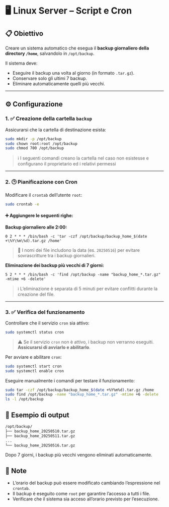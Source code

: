 # 🖥️ Linux Server – Script e Cron

## 📋 Obiettivo

Creare un sistema automatico che esegua il **backup giornaliero della directory `/home`**, salvandolo in `/opt/backup`.

Il sistema deve:

- Eseguire il backup una volta al giorno (in formato `.tar.gz`).
- Conservare solo gli ultimi 7 backup.
- Eliminare automaticamente quelli più vecchi.

---

## ⚙️ Configurazione

### 1. ✅ Creazione della cartella `backup`

Assicurarsi che la cartella di destinazione esista:

```bash
sudo mkdir -p /opt/backup
sudo chown root:root /opt/backup
sudo chmod 700 /opt/backup
```

> ℹ️ I seguenti comandi creano la cartella nel caso non esistesse e configurano il proprietario ed i relativi permessi

---

### 2. 🕒 Pianificazione con Cron

Modificare il `crontab` dell’utente `root`:

```bash
sudo crontab -e
```

#### ➕ Aggiungere le seguenti righe:

**Backup giornaliero alle 2:00:**

```cron
0 2 * * * /bin/bash -c 'tar -czf /opt/backup/backup_home_$(date +\%Y\%m\%d).tar.gz /home'
```

> 📌 I nomi dei file includono la data (es. `20250516`) per evitare sovrascritture tra i backup giornalieri.


**Eliminazione dei backup più vecchi di 7 giorni:**

```cron
5 2 * * * /bin/bash -c 'find /opt/backup -name "backup_home_*.tar.gz" -mtime +6 -delete'
```

> ℹ️ L’eliminazione è separata di 5 minuti per evitare conflitti durante la creazione del file.

---

### 3. ✅ Verifica del funzionamento

Controllare che il servizio `cron` sia attivo:

```bash
sudo systemctl status cron
```

> ⚠️ Se il servizio `cron` non è attivo, i backup non verranno eseguiti. **Assicurarsi di avviarlo e abilitarlo**.

Per avviare e abilitare `cron`:

```bash
sudo systemctl start cron
sudo systemctl enable cron
```

Eseguire manualmente i comandi per testare il funzionamento:

```bash
sudo tar -czf /opt/backup/backup_home_$(date +%Y%m%d).tar.gz /home
sudo find /opt/backup -name "backup_home_*.tar.gz" -mtime +6 -delete
ls -l /opt/backup
```

## 📂 Esempio di output

```bash
/opt/backup/
├── backup_home_20250510.tar.gz
├── backup_home_20250511.tar.gz
...
└── backup_home_20250516.tar.gz
```

Dopo 7 giorni, i backup più vecchi vengono eliminati automaticamente.

## 📌 Note

- L’orario del backup può essere modificato cambiando l’espressione nel `crontab`.
- Il backup è eseguito come `root` per garantire l’accesso a tutti i file.
- Verificare che il sistema sia acceso all’orario previsto per l’esecuzione.
